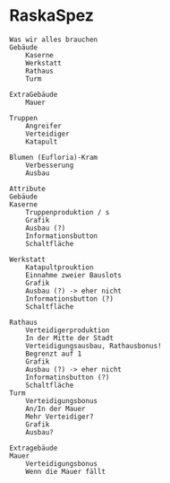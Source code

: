 RaskaSpez
=========


	Was wir alles brauchen
	Gebäude
    	Kaserne
    	Werkstatt
    	Rathaus
    	Turm

	ExtraGebäude
	    Mauer
	    
	Truppen
	    Angreifer
	    Verteidiger
	    Katapult
	
	Blumen (Eufloria)-Kram
	    Verbesserung
	    Ausbau

	Attribute
	Gebäude
	Kaserne
		Truppenproduktion / s
	  	Grafik
	  	Ausbau (?)
	  	Informationsbutton
	  	Schaltfläche
	  	
	Werkstatt
		Katapultprouktion
		Einnahme zweier Bauslots
		Grafik
		Ausbau (?) -> eher nicht
		Informationsbutton (?)
		Schaltfläche
		
	Rathaus
		Verteidigerproduktion
		In der Mitte der Stadt
		Verteidigungsausbau, Rathausbonus!
		Begrenzt auf 1
		Grafik
		Ausbau (?) -> eher nicht
		Informatinsbutton (?)
		Schaltfläche
	Turm
		Verteidigungsbonus
		An/In der Mauer
		Mehr Verteidiger?
		Grafik
		Ausbau?
		
	Extragebäude
	Mauer
		Verteidigungsbonus
		Wenn die Mauer fällt 
	
	  
